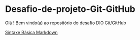 # Desafio-de-projeto-Git-GitHub
Olá ! Bem vindo(a) ao repositório do desafio DIO Git/GitHub

[Sintaxe Básica Markdown](https://www.markdownguide.org/)
